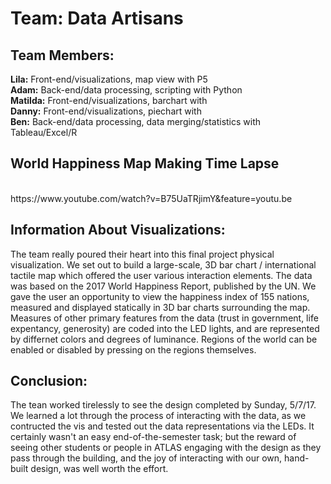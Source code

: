 <h1>Team: Data Artisans</h1>

<h2>Team Members:</h2>

<b>Lila:</b> Front-end/visualizations, map view with P5  <br /> 
<b>Adam:</b> Back-end/data processing, scripting with Python <br />
<b>Matilda:</b> Front-end/visualizations, barchart with <br />
<b>Danny:</b> Front-end/visualizations, piechart with <br />
<b>Ben:</b> Back-end/data processing, data merging/statistics with Tableau/Excel/R <br />


<h2>World Happiness Map Making Time Lapse</h2> <br>
https://www.youtube.com/watch?v=B75UaTRjimY&feature=youtu.be


<h2>Information About Visualizations:</h2>

The team really poured their heart into this final project physical visualization. We set out to build a large-scale, 3D bar chart / international tactile map which offered the user various interaction elements. The data was based on the 2017 World Happiness Report, published by the UN. We gave the user an opportunity to view the happiness index of 155 nations, measured and displayed statically in 3D bar charts surrounding the map. Measures of other primary features from the data (trust in government, life expentancy, generosity) are coded into the LED lights, and are represented by differnet colors and degrees of luminance. Regions of the world can be enabled or disabled by pressing on the regions themselves. 

<h2>Conclusion:</h2>
The tean  worked tirelessly to see the design completed by Sunday, 5/7/17. We learned a lot through the process of interacting with the data, as we contructed the vis and tested out the data representations via the LEDs. It certainly wasn't an easy end-of-the-semester task; but the reward of seeing other students or people in ATLAS engaging with the design as they pass through the building, and the joy of interacting with our own, hand-built design, was well worth the effort. 


